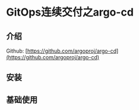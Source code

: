 # GitOps连续交付之argo-cd

## 介绍

Github: [https://github.com/argoproj/argo-cd](https://github.com/argoproj/argo-cd)

## 安装

## 基础使用